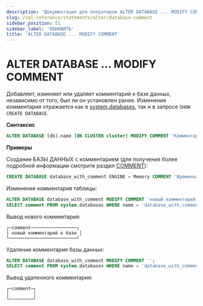 ```yaml
---
description: 'Документация для операторов ALTER DATABASE ... MODIFY COMMENT'
slug: /sql-reference/statements/alter/database-comment
sidebar_position: 51
sidebar_label: 'ОБНОВИТЬ'
title: 'ALTER DATABASE ... MODIFY COMMENT'
---
```



# ALTER DATABASE ... MODIFY COMMENT

Добавляет, изменяет или удаляет комментарий к базе данных, независимо от того, был ли он установлен ранее. Изменение комментария отражается как в [system.databases](/operations/system-tables/databases.md), так и в запросе `SHOW CREATE DATABASE`.

**Синтаксис**

``` sql
ALTER DATABASE [db].name [ON CLUSTER cluster] MODIFY COMMENT 'Комментарий'
```

**Примеры**

Создание БАЗЫ ДАННЫХ с комментарием (для получения более подробной информации смотрите раздел [COMMENT](/sql-reference/statements/create/table#comment-clause)):

``` sql
CREATE DATABASE database_with_comment ENGINE = Memory COMMENT 'Временная база данных';
```

Изменение комментария таблицы:

``` sql
ALTER DATABASE database_with_comment MODIFY COMMENT 'новый комментарий к базе данных';
SELECT comment FROM system.databases WHERE name = 'database_with_comment';
```

Вывод нового комментария:

```text
┌─comment─────────────────┐
│ новый комментарий к базе │
└─────────────────────────┘
```

Удаление комментария базы данных:

``` sql
ALTER DATABASE database_with_comment MODIFY COMMENT '';
SELECT comment FROM system.databases WHERE name = 'database_with_comment';
```

Вывод удаленного комментария:

```text
┌─comment─┐
│         │
└─────────┘
```
